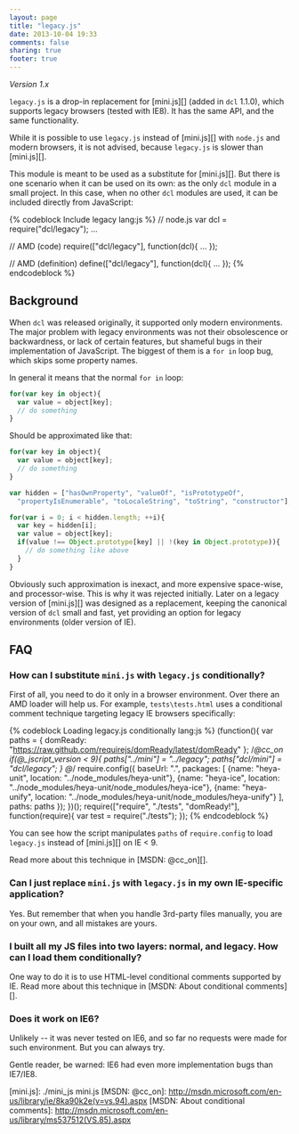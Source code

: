 ```yaml
---
layout: page
title: "legacy.js"
date: 2013-10-04 19:33
comments: false
sharing: true
footer: true
---
```


*Version 1.x*

`legacy.js` is a drop-in replacement for [mini.js][] (added in `dcl` 1.1.0), which supports legacy browsers (tested with IE8). It has the same API, and the same functionality.

While it is possible to use `legacy.js` instead of [mini.js][] with `node.js` and modern browsers, it is not advised, because `legacy.js` is slower than [mini.js][].

This module is meant to be used as a substitute for [mini.js][]. But there is one scenario when it can be used on its own: as the only `dcl` module in a small project. In this case, when no other `dcl` modules are used, it can be included directly from JavaScript:

{% codeblock Include legacy lang:js %}
// node.js
var dcl = require("dcl/legacy");
...

// AMD (code)
require(["dcl/legacy"], function(dcl){
  ...
});

// AMD (definition)
define(["dcl/legacy"], function(dcl){
  ...
});
{% endcodeblock %}


## Background

When `dcl` was released originally, it supported only modern environments. The major problem with legacy environments was not their obsolescence or backwardness, or lack of certain features, but shameful bugs in their implementation of JavaScript. The biggest of them is a `for in` loop bug, which skips some property names.

In general it means that the normal `for in` loop:

```js
for(var key in object){
  var value = object[key];
  // do something
}
```

Should be approximated like that:

```js
for(var key in object){
  var value = object[key];
  // do something
}

var hidden = ["hasOwnProperty", "valueOf", "isPrototypeOf",
  "propertyIsEnumerable", "toLocaleString", "toString", "constructor"];

for(var i = 0; i < hidden.length; ++i){
  var key = hidden[i];
  var value = object[key];
  if(value !== Object.prototype[key] || !(key in Object.prototype)){
    // do something like above
  }
}
```

Obviously such approximation is inexact, and more expensive space-wise, and processor-wise. This is why it was rejected initially. Later on a legacy version of [mini.js][] was designed as a replacement, keeping the canonical version of `dcl` small and fast, yet providing an option for legacy environments (older version of IE).

## FAQ

### How can I substitute `mini.js` with `legacy.js` conditionally?

First of all, you need to do it only in a browser environment. Over there an AMD loader will help us. For example, `tests\tests.html` uses a conditional comment technique targeting legacy IE browsers specifically:

{% codeblock Loading legacy.js conditionally lang:js %}
(function(){
    var paths = {
        domReady: "https://raw.github.com/requirejs/domReady/latest/domReady"
    };
    /*@cc_on
    if(@_jscript_version < 9){
        paths["../mini"]  = "../legacy";
        paths["dcl/mini"] = "dcl/legacy";
    }
    @*/
    require.config({
        baseUrl: ".",
        packages: [
            {name: "heya-unit",
            location: "../node_modules/heya-unit"},
            {name: "heya-ice",
            location: "../node_modules/heya-unit/node_modules/heya-ice"},
            {name: "heya-unify",
            location: "../node_modules/heya-unit/node_modules/heya-unify"}
        ],
        paths: paths
    });
})();
require(["require", "./tests", "domReady!"], function(require){
    var test = require("./tests");
});
{% endcodeblock %}

You can see how the script manipulates `paths` of `require.config` to load `legacy.js` instead of [mini.js][] on IE < 9.

Read more about this technique in [MSDN: @cc_on][].

### Can I just replace `mini.js` with `legacy.js` in my own IE-specific application?

Yes. But remember that when you handle 3rd-party files manually, you are on your own, and all mistakes are yours.

### I built all my JS files into two layers: normal, and legacy. How can I load them conditionally?

One way to do it is to use HTML-level conditional comments supported by IE. Read more about this technique in [MSDN: About conditional comments][].

### Does it work on IE6?

Unlikely -- it was never tested on IE6, and so far no requests were made for such environment. But you can always try.

Gentle reader, be warned: IE6 had even more implementation bugs than IE7/IE8.

[mini.js]:  ./mini_js  mini.js
[MSDN: @cc_on]: http://msdn.microsoft.com/en-us/library/ie/8ka90k2e(v=vs.94).aspx
[MSDN: About conditional comments]: http://msdn.microsoft.com/en-us/library/ms537512(VS.85).aspx
